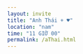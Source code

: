 ```yaml
---
layout: invite
title: "Anh Thái + ♥"
location: "nam"
time: "11 GIỜ 00"
permalink: /aThai.html
---
```


